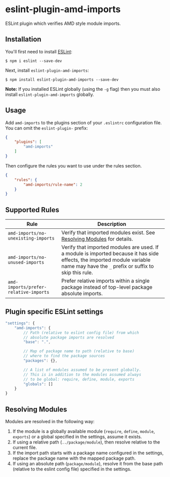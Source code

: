 # eslint-plugin-amd-imports

ESLint plugin which verifies AMD style module imports.

## Installation

You'll first need to install [ESLint](http://eslint.org):

```
$ npm i eslint --save-dev
```

Next, install `eslint-plugin-amd-imports`:

```
$ npm install eslint-plugin-amd-imports --save-dev
```

**Note:** If you installed ESLint globally (using the `-g` flag) then you must also install `eslint-plugin-amd-imports` globally.

## Usage

Add `amd-imports` to the plugins section of your `.eslintrc` configuration file. You can omit the `eslint-plugin-` prefix:

```json
{
    "plugins": [
        "amd-imports"
    ]
}
```


Then configure the rules you want to use under the rules section.

```json
{
    "rules": {
        "amd-imports/rule-name": 2
    }
}
```

## Supported Rules

| Rule                                  | Description |
|---------------------------------------|-------------|
| `amd-imports/no-unexisting-imports`   | Verify that imported modules exist. See [Resolving Modules](#resolving-modules) for details. |
| `amd-imports/no-unused-imports`       | Verify that imported modules are used. If a module is imported because it has side effects, the imported module variable name may have the `_` prefix or suffix to skip this rule. |
| `amd-imports/prefer-relative-imports` | Prefer relative imports within a single package instead of top-level package absolute imports. |

## Plugin specific ESLint settings

```js
"settings": {
    "amd-imports": {
        // Path (relative to eslint config file) from which
        // absolute package imports are resolved
        "base": ".",

        // Map of package name to path (relative to base)
        // where to find the package sources
        "packages": {},

        // A list of modules assumed to be present globally.
        // This is in addition to the modules assumed always
        // to be global: require, define, module, exports
        "globals": []
    }
}
```

## Resolving Modules

Modules are resolved in the following way:

1. If the module is a globally available module (`require`, `define`, `module`, `exports`) or a global specified in the settings, assume it exists.
1. If using a relative path (`../package/module`), then resolve relative to the current file.
1. If the import path starts with a package name configured in the settings, replace the package name with the mapped package path.
1. If using an absolute path (`package/module`), resolve it from the base path (relative to the eslint config file) specified in the settings.
